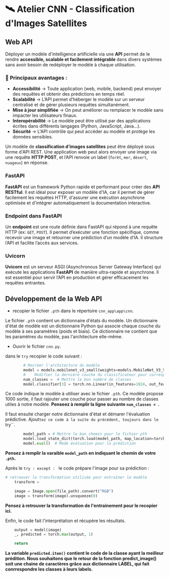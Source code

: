 # 🛰️ Atelier CNN - Classification d'Images Satellites  

## Web API
Déployer un modèle d'intelligence artificielle via une **API** permet de le rendre **accessible, scalable et facilement intégrable** dans divers systèmes sans avoir besoin de redéployer le modèle à chaque utilisation.

### 🔹 **Principaux avantages :**  
- **Accessibilité** → Toute application (web, mobile, backend) peut envoyer des requêtes et obtenir des prédictions en temps réel.
- **Scalabilité** → L’API permet d’héberger le modèle sur un serveur centralisé et de gérer plusieurs requêtes simultanément.
- **Mise à jour simplifiée** → On peut améliorer ou remplacer le modèle sans impacter les utilisateurs finaux.
- **Interopérabilité** → Le modèle peut être utilisé par des applications écrites dans différents langages (Python, JavaScript, Java…).
- **Sécurité** → L'API contrôle qui peut accéder au modèle et protège les données sensibles.  

Un modèle de **classification d’images satellites** peut être déployé sous forme d'API REST. Une application web peut alors envoyer une image via une requête **HTTP POST**, et l’API renvoie un label (`forêt`, `mer`, `désert`, `nuageux`) en réponse.

### FastAPI
**FastAPI** est un framework Python rapide et performant pour créer des **API RESTful**. Il est idéal pour exposer un modèle d'IA, car il permet de gérer facilement les requêtes HTTP, d'assurer une exécution asynchrone optimisée et d'intégrer automatiquement la documentation interactive.

### **Endpoint dans FastAPI**  
Un **endpoint** est une route définie dans FastAPI qui répond à une requête HTTP (ex: `GET`, `POST`). Il permet d’exécuter une fonction spécifique, comme recevoir une image et retourner une prédiction d’un modèle d’IA. Il structure l’API et facilite l’accès aux services.

### **Uvicorn**  
**Uvicorn** est un serveur ASGI (Asynchronous Server Gateway Interface) qui exécute les applications **FastAPI** de manière ultra-rapide et asynchrone. Il est essentiel pour servir l’API en production et gérer efficacement les requêtes entrantes.

## Développement de la Web API

- recopier le fichier ``.pth`` dans le répertoire ``cnn_app\app\cnn``.

Le fichier ``.pth`` contient un dictionnaire d'états du modèle. Un dictionnaire d'état de modèle est un dictionnaire Python qui associe chaque couche du modèle à ses paramètres (poids et biais). Ce dictionnaire ne contient que les paramètres du modèle, pas l'architecture elle-même.

- Ouvrir le fichier ``cnn.py``.

dans le ``try`` recopier le code suivant :
```python
        # Recréer l'architecture du modèle
        model = models.mobilenet_v3_small(weights=models.MobileNet_V3_Small_Weights.DEFAULT)  # False car on charge nos propres poids
        #    Modifier la dernière couche du classificateur pour correspondre aux poids entraînés
        num_classes =  # Mettre le bon nombre de classes
        model.classifier[3] = torch.nn.Linear(in_features=1024, out_features=num_classes)
```
Ce code indique le modèle à utiliser avec le fichier ``.pth``. Ce modèle propose 1000 sortie, il faut rajouter une couche pour passer au nombre de classes utiles à notre modèle. 
**Penseez à remplir la ligne suivante ``num_classes = ``.**

Il faut ensuite charger notre dictionnaire d'état et démarer l'évaluation prédictive. Ajout``tez ce code à la suite du précédent, toujours dans le ``try``.
```python
        model_path = # Mettre le bon chemin pour le fichier pth
        model.load_state_dict(torch.load(model_path, map_location=torch.device("cpu")), strict=False)  # Charger les poids
        model.eval()  # Mode évaluation pour la prédiction
```
**Pensez à remplir la varaible ``model_path`` en indiquant le chemin de votre ``.pth``.**

Après le ``try : except : `` le code prépare l'image pour sa prédiction :
```python
# retrouver la transformation utilisée pour entraîner le modèle
    transform = 

    image = Image.open(file_path).convert("RGB")
    image = transform(image).unsqueeze(0)
```
**Pensez à retrouver la transformation de l'entrainement pour le recopier ici.**

Enfin, le code fait l'interprétation et récupère les résultats.
```python
    output = model(image)
    _, predicted = torch.max(output, 1)

    return 
```
**La variable ``predicted.item()`` contient le code de la classe ayant la meilleur prédition. Nous souhaitons que le retour de la fonction predict_image() soit une chaine de caractères grâce aux dictionnaire LABEL, qui fait conrrespondre les classes à leurs labels.**
